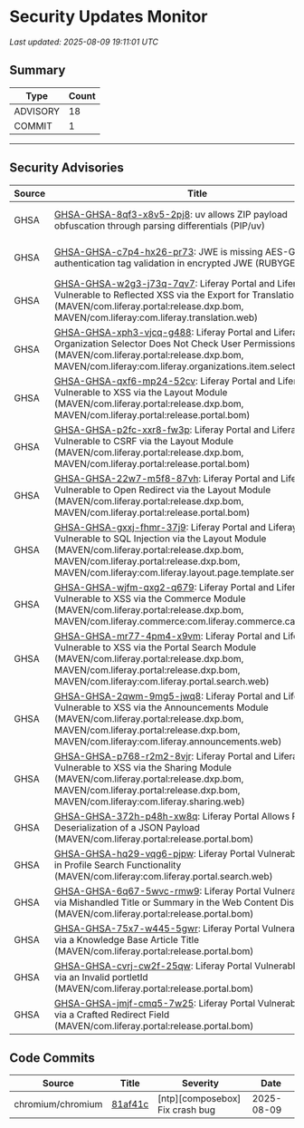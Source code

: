 # Security Updates Monitor

*Last updated: 2025-08-09 19:11:01 UTC*

## Summary
| Type | Count |
|------|-------|
| ADVISORY | 18 |
| COMMIT | 1 |

---

## Security Advisories

| Source | Title | Severity | Date |
|--------|-------|----------|------|
| GHSA | [GHSA-GHSA-8qf3-x8v5-2pj8](https://github.com/advisories/GHSA-8qf3-x8v5-2pj8): uv allows ZIP payload obfuscation through parsing differentials (PIP/uv) | MODERATE (CVSS: 0.0) | 2025-08-07 |
| GHSA | [GHSA-GHSA-c7p4-hx26-pr73](https://github.com/advisories/GHSA-c7p4-hx26-pr73): JWE is missing AES-GCM authentication tag validation in encrypted JWE (RUBYGEMS/jwe) | CRITICAL (CVSS: 9.1) | 2025-08-07 |
| GHSA | [GHSA-GHSA-w2g3-j73q-7qv7](https://github.com/advisories/GHSA-w2g3-j73q-7qv7): Liferay Portal and Liferay DXP Vulnerable to Reflected XSS via the Export for Translation Page (MAVEN/com.liferay.portal:release.dxp.bom, MAVEN/com.liferay:com.liferay.translation.web) | CRITICAL (CVSS: 9.7) | 2023-10-17 |
| GHSA | [GHSA-GHSA-xph3-vjcq-g488](https://github.com/advisories/GHSA-xph3-vjcq-g488): Liferay Portal and Liferay DXP Organization Selector Does Not Check User Permissions  (MAVEN/com.liferay.portal:release.dxp.bom, MAVEN/com.liferay:com.liferay.organizations.item.selector.web) | MODERATE (CVSS: 4.3) | 2023-08-02 |
| GHSA | [GHSA-GHSA-qxf6-mp24-52cv](https://github.com/advisories/GHSA-qxf6-mp24-52cv): Liferay Portal and Liferay DXP Vulnerable to XSS via the Layout Module (MAVEN/com.liferay.portal:release.dxp.bom, MAVEN/com.liferay.portal:release.portal.bom) | MODERATE (CVSS: 6.1) | 2023-06-15 |
| GHSA | [GHSA-GHSA-p2fc-xxr8-fw3p](https://github.com/advisories/GHSA-p2fc-xxr8-fw3p): Liferay Portal and Liferay DXP Vulnerable to CSRF via the Layout Module (MAVEN/com.liferay.portal:release.dxp.bom, MAVEN/com.liferay.portal:release.portal.bom) | HIGH (CVSS: 8.8) | 2023-06-15 |
| GHSA | [GHSA-GHSA-22w7-m5f8-87vh](https://github.com/advisories/GHSA-22w7-m5f8-87vh): Liferay Portal and Liferay DXP Vulnerable to Open Redirect via the Layout Module (MAVEN/com.liferay.portal:release.dxp.bom, MAVEN/com.liferay.portal:release.portal.bom) | MODERATE (CVSS: 6.1) | 2023-06-15 |
| GHSA | [GHSA-GHSA-gxxj-fhmr-37j9](https://github.com/advisories/GHSA-gxxj-fhmr-37j9): Liferay Portal and Liferay DXP Vulnerable to SQL Injection via the Layout Module (MAVEN/com.liferay.portal:release.dxp.bom, MAVEN/com.liferay.portal:release.dxp.bom, MAVEN/com.liferay:com.liferay.layout.page.template.service) | HIGH (CVSS: 8.8) | 2022-11-15 |
| GHSA | [GHSA-GHSA-wjfm-qxg2-q679](https://github.com/advisories/GHSA-wjfm-qxg2-q679): Liferay Portal and Liferay DXP Vulnerable to XSS via the Commerce Module (MAVEN/com.liferay.portal:release.dxp.bom, MAVEN/com.liferay.commerce:com.liferay.commerce.catalog.web) | MODERATE (CVSS: 5.4) | 2022-11-15 |
| GHSA | [GHSA-GHSA-mr77-4pm4-x9vm](https://github.com/advisories/GHSA-mr77-4pm4-x9vm): Liferay Portal and Liferay DXP Vulnerable to XSS via the Portal Search Module (MAVEN/com.liferay.portal:release.dxp.bom, MAVEN/com.liferay.portal:release.dxp.bom, MAVEN/com.liferay:com.liferay.portal.search.web) | MODERATE (CVSS: 6.1) | 2022-11-15 |
| GHSA | [GHSA-GHSA-2qwm-9mg5-jwq8](https://github.com/advisories/GHSA-2qwm-9mg5-jwq8): Liferay Portal and Liferay DXP Vulnerable to XSS via the Announcements Module (MAVEN/com.liferay.portal:release.dxp.bom, MAVEN/com.liferay.portal:release.dxp.bom, MAVEN/com.liferay:com.liferay.announcements.web) | MODERATE (CVSS: 6.1) | 2022-11-15 |
| GHSA | [GHSA-GHSA-p768-r2m2-8vjr](https://github.com/advisories/GHSA-p768-r2m2-8vjr): Liferay Portal and Liferay DXP Vulnerable to XSS via the Sharing Module (MAVEN/com.liferay.portal:release.dxp.bom, MAVEN/com.liferay.portal:release.dxp.bom, MAVEN/com.liferay:com.liferay.sharing.web) | MODERATE (CVSS: 5.4) | 2022-11-15 |
| GHSA | [GHSA-GHSA-372h-p48h-xw8q](https://github.com/advisories/GHSA-372h-p48h-xw8q): Liferay Portal Allows RCE via Deserialization of a JSON Payload (MAVEN/com.liferay.portal:release.portal.bom) | CRITICAL (CVSS: 9.8) | 2022-05-24 |
| GHSA | [GHSA-GHSA-hq29-vqg6-pjpw](https://github.com/advisories/GHSA-hq29-vqg6-pjpw): Liferay Portal Vulnerable to XSS in Profile Search Functionality (MAVEN/com.liferay:com.liferay.portal.search.web) | MODERATE (CVSS: 6.1) | 2022-05-17 |
| GHSA | [GHSA-GHSA-6q67-5wvc-rmw9](https://github.com/advisories/GHSA-6q67-5wvc-rmw9): Liferay Portal Vulnerable to XSS via Mishandled Title or Summary in the Web Content Display (MAVEN/com.liferay.portal:release.portal.bom) | MODERATE (CVSS: 6.1) | 2022-05-17 |
| GHSA | [GHSA-GHSA-75x7-w445-5gwr](https://github.com/advisories/GHSA-75x7-w445-5gwr): Liferay Portal Vulnerable to XSS via a Knowledge Base Article Title (MAVEN/com.liferay.portal:release.portal.bom) | MODERATE (CVSS: 6.1) | 2022-05-17 |
| GHSA | [GHSA-GHSA-cvrj-cw2f-25qw](https://github.com/advisories/GHSA-cvrj-cw2f-25qw): Liferay Portal Vulnerable to XSS via an Invalid portletId (MAVEN/com.liferay.portal:release.portal.bom) | MODERATE (CVSS: 6.1) | 2022-05-17 |
| GHSA | [GHSA-GHSA-jmjf-cmq5-7w25](https://github.com/advisories/GHSA-jmjf-cmq5-7w25): Liferay Portal Vulnerable to XSS via a Crafted Redirect Field (MAVEN/com.liferay.portal:release.portal.bom) | MODERATE (CVSS: 6.1) | 2022-05-17 |

## Code Commits

| Source | Title | Severity | Date |
|--------|-------|----------|------|
| chromium/chromium | [81af41c](https://github.com/chromium/chromium/commit/81af41c710b29c8b202376b49e0dadc8615b527b) | [ntp][composebox] Fix crash bug | 2025-08-09 |

